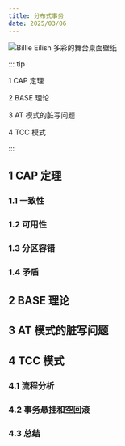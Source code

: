 ```yaml
---
title: 分布式事务
date: 2025/03/06
---
```


![Billie Eilish 多彩的舞台桌面壁纸](https://bizhi1.com/wp-content/uploads/2024/11/billie-eilish-colorful-stage-desktop-wallpaper-4k.jpg)

::: tip

1 CAP 定理

2 BASE 理论

3 AT 模式的脏写问题

4 TCC 模式

:::

## 1 CAP 定理

### 1.1 一致性

### 1.2 可用性

### 1.3 分区容错

### 1.4 矛盾

## 2 BASE 理论

## 3 AT 模式的脏写问题

## 4 TCC 模式

### 4.1 流程分析

### 4.2 事务悬挂和空回滚

### 4.3 总结